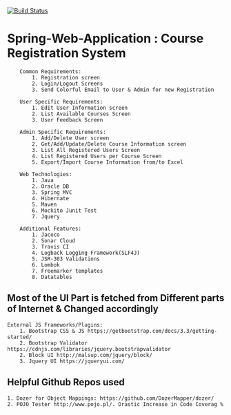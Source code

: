 [![Build Status](https://travis-ci.org/Vinodh-thimmisetty/Spring-Web-Application.svg?branch=JSR303-Sample)](https://travis-ci.org/Vinodh-thimmisetty/Spring-Web-Application)

# Spring-Web-Application : Course Registration System 

		Common Requirements: 
			1. Registration screen 
			2. Login/Logout Screens 
			3. Send Colorful Email to User & Admin for new Registration 

		User Specific Requirements: 
			1. Edit User Information screen 
			2. List Available Courses Screen  
			3. User Feedback Screen  

		Admin Specific Requirements: 
			1. Add/Delete User screen 
			2. Get/Add/Update/Delete Course Information screen 
			3. List All Registered Users Screen 
			4. List Registered Users per Course Screen 
			5. Export/Import Course Information from/to Excel

		Web Technologies: 
			1. Java 
			2. Oracle DB 
			3. Spring MVC 
			4. Hibernate 
			5. Maven  
			6. Mockito Junit Test 
			7. Jquery 

		Additional Features: 
			1. Jacoco  
			2. Sonar Cloud 
			3. Travis CI 
			4. Logback Logging Framework(SLF4J) 
			5. JSR-303 Validations
			6. Lombok 
			7. Freemarker templates 
			8. Datatables 
			
## Most of the UI Part is fetched from Different parts of Internet & Changed accordingly			
	External JS Frameworks/Plugins:
		1. Bootstrap CSS & JS https://getbootstrap.com/docs/3.3/getting-started/
		2. Bootstrap Validator https://cdnjs.com/libraries/jquery.bootstrapvalidator
		2. Block UI http://malsup.com/jquery/block/
		3. Jquery UI https://jqueryui.com/
		

## Helpful Github Repos used
 	1. Dozer for Object Mappings: https://github.com/DozerMapper/dozer/
	2. POJO Tester http://www.pojo.pl/. Drastic Increase in Code Coverag %
